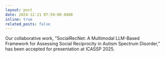 ```yaml
---
layout: post
date: 2024-12-21 07:59:00-0400
inline: true
related_posts: false
---
```


Our collaborative work, "SocialRecNet: A Multimodal LLM-Based Framework for Assessing Social Reciprocity in Autism Spectrum Disorder," has been accepted for presentation at ICASSP 2025.
